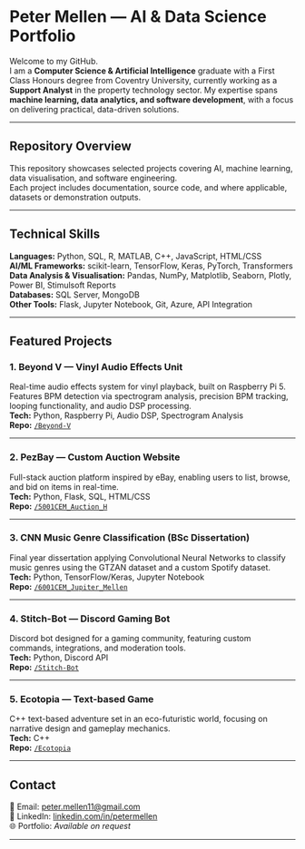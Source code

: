 # Peter Mellen — AI & Data Science Portfolio

Welcome to my GitHub.  
I am a **Computer Science & Artificial Intelligence** graduate with a First Class Honours degree from Coventry University, currently working as a **Support Analyst** in the property technology sector. My expertise spans **machine learning, data analytics, and software development**, with a focus on delivering practical, data-driven solutions.

---

## Repository Overview

This repository showcases selected projects covering AI, machine learning, data visualisation, and software engineering.  
Each project includes documentation, source code, and where applicable, datasets or demonstration outputs.

---

## Technical Skills

**Languages:** Python, SQL, R, MATLAB, C++, JavaScript, HTML/CSS  
**AI/ML Frameworks:** scikit-learn, TensorFlow, Keras, PyTorch, Transformers  
**Data Analysis & Visualisation:** Pandas, NumPy, Matplotlib, Seaborn, Plotly, Power BI, Stimulsoft Reports  
**Databases:** SQL Server, MongoDB  
**Other Tools:** Flask, Jupyter Notebook, Git, Azure, API Integration

---

## Featured Projects

### 1. Beyond V — Vinyl Audio Effects Unit
Real-time audio effects system for vinyl playback, built on Raspberry Pi 5. Features BPM detection via spectrogram analysis, precision BPM tracking, looping functionality, and audio DSP processing.  
**Tech:** Python, Raspberry Pi, Audio DSP, Spectrogram Analysis  
**Repo:** [`/Beyond-V`](./Beyond-V)

---

### 2. PezBay — Custom Auction Website
Full-stack auction platform inspired by eBay, enabling users to list, browse, and bid on items in real-time.  
**Tech:** Python, Flask, SQL, HTML/CSS  
**Repo:** [`/5001CEM_Auction_H`](./5001CEM_Auction_H)

---

### 3. CNN Music Genre Classification (BSc Dissertation)
Final year dissertation applying Convolutional Neural Networks to classify music genres using the GTZAN dataset and a custom Spotify dataset.  
**Tech:** Python, TensorFlow/Keras, Jupyter Notebook  
**Repo:** [`/6001CEM_Jupiter_Mellen`](./6001CEM_Jupiter_Mellen)

---

### 4. Stitch-Bot — Discord Gaming Bot
Discord bot designed for a gaming community, featuring custom commands, integrations, and moderation tools.  
**Tech:** Python, Discord API  
**Repo:** [`/Stitch-Bot`](./Stitch-Bot)

---

### 5. Ecotopia — Text-based Game
C++ text-based adventure set in an eco-futuristic world, focusing on narrative design and gameplay mechanics.  
**Tech:** C++  
**Repo:** [`/Ecotopia`](./Ecotopia)

---

## Contact

📧 Email: [peter.mellen11@gmail.com](mailto:peter.mellen11@gmail.com)  
💼 LinkedIn: [linkedin.com/in/petermellen](https://linkedin.com/in/jupiter-mellen)  
🌐 Portfolio: *Available on request*

---

